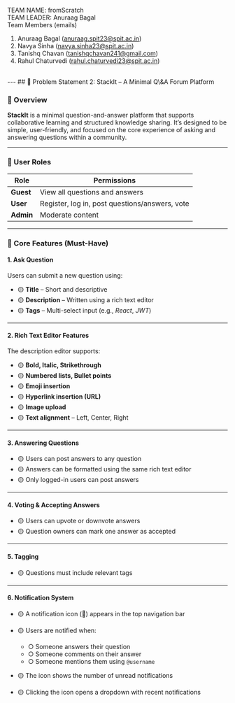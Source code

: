 TEAM NAME: fromScratch
<br>
TEAM LEADER: Anuraag Bagal
<br>
Team Members (emails)
<br>
1. Anuraag Bagal (anuraag.spit23@spit.ac.in)
2. Navya Sinha (navya.sinha23@spit.ac.in)
3. Tanishq Chavan (tanishqchavan241@gmail.com)
4. Rahul Chaturvedi (rahul.chaturvedi23@spit.ac.in)
<br>
---
## 🧠 Problem Statement 2: StackIt – A Minimal Q\&A Forum Platform

### 📝 Overview

**StackIt** is a minimal question-and-answer platform that supports collaborative learning and structured knowledge sharing. It’s designed to be simple, user-friendly, and focused on the core experience of asking and answering questions within a community.

---

### 👥 User Roles

| Role      | Permissions                                    |
| --------- | ---------------------------------------------- |
| **Guest** | View all questions and answers                 |
| **User**  | Register, log in, post questions/answers, vote |
| **Admin** | Moderate content                               |

---

### 🚀 Core Features (Must-Have)

#### 1. Ask Question

Users can submit a new question using:

* 🟡 **Title** – Short and descriptive
* 🟡 **Description** – Written using a rich text editor
* 🟡 **Tags** – Multi-select input (e.g., *React*, *JWT*)

---

#### 2. Rich Text Editor Features

The description editor supports:

* 🟡 **Bold, Italic, Strikethrough**
* 🟡 **Numbered lists, Bullet points**
* 🟡 **Emoji insertion**
* 🟡 **Hyperlink insertion (URL)**
* 🟡 **Image upload**
* 🟡 **Text alignment** – Left, Center, Right

---

#### 3. Answering Questions

* 🟡 Users can post answers to any question
* 🟡 Answers can be formatted using the same rich text editor
* 🟡 Only logged-in users can post answers

---

#### 4. Voting & Accepting Answers

* 🟡 Users can upvote or downvote answers
* 🟡 Question owners can mark one answer as accepted

---

#### 5. Tagging

* 🟡 Questions must include relevant tags

---

#### 6. Notification System

* 🟡 A notification icon (🔔) appears in the top navigation bar
* 🟡 Users are notified when:

  * ○ Someone answers their question
  * ○ Someone comments on their answer
  * ○ Someone mentions them using `@username`
* 🟡 The icon shows the number of unread notifications
* 🟡 Clicking the icon opens a dropdown with recent notifications



